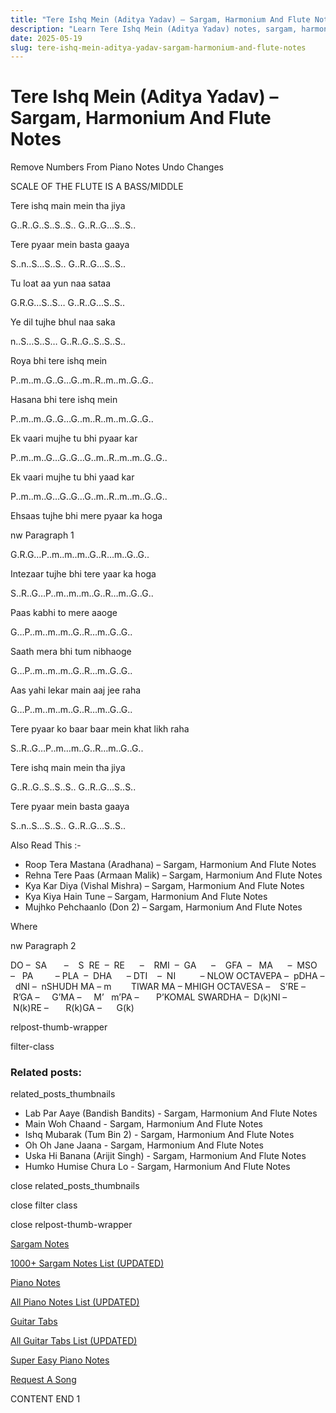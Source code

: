 ```yaml
---
title: "Tere Ishq Mein (Aditya Yadav) – Sargam, Harmonium And Flute Notes"
description: "Learn Tere Ishq Mein (Aditya Yadav) notes, sargam, harmonium notations and flute notes. Easy step-by-step tutorial for beginners."
date: 2025-05-19
slug: tere-ishq-mein-aditya-yadav-sargam-harmonium-and-flute-notes
---
```


# Tere Ishq Mein (Aditya Yadav) – Sargam, Harmonium And Flute Notes

Remove Numbers From Piano Notes
Undo Changes

SCALE OF THE FLUTE IS A BASS/MIDDLE

Tere ishq main mein tha jiya

G..R..G..S..S..S.. G..R..G…S..S..

Tere pyaar mein basta gaaya

S..n..S…S..S.. G..R..G…S..S..

Tu loat aa yun naa sataa

G.R.G…S..S… G..R..G…S..S..

Ye dil tujhe bhul naa saka

n..S…S..S… G..R..G..S..S..S..

Roya bhi tere ishq mein

P..m..m..G..G…G..m..R..m..m..G..G..

Hasana bhi tere ishq mein

P..m..m..G..G…G..m..R..m..m..G..G..

Ek vaari mujhe tu bhi pyaar kar

P..m..m..G…G..G…G..m..R..m..m..G..G..

Ek vaari mujhe tu bhi yaad kar

P..m..m..G…G..G…G..m..R..m..m..G..G..

Ehsaas tujhe bhi mere pyaar ka hoga

nw Paragraph 1

G.R.G…P..m..m..m..G..R…m..G..G..

Intezaar tujhe bhi tere yaar ka hoga

S..R..G…P..m..m..m..G..R…m..G..G..

Paas kabhi to mere aaoge

G…P..m..m..m..G..R…m..G..G..

Saath mera bhi tum nibhaoge

G…P..m..m..m..G..R…m..G..G..

Aas yahi lekar main aaj jee raha

G…P..m..m..m..G..R…m..G..G..

Tere pyaar ko baar baar mein khat likh raha

S..R..G…P..m…m..G..R…m..G..G..

Tere ishq main mein tha jiya

G..R..G..S..S..S.. G..R..G…S..S..

Tere pyaar mein basta gaaya

S..n..S…S..S.. G..R..G…S..S..

Also Read This :-

* Roop Tera Mastana (Aradhana) – Sargam, Harmonium And Flute Notes
* Rehna Tere Paas (Armaan Malik) – Sargam, Harmonium And Flute Notes
* Kya Kar Diya (Vishal Mishra) – Sargam, Harmonium And Flute Notes
* Kya Kiya Hain Tune – Sargam, Harmonium And Flute Notes
* Mujhko Pehchaanlo (Don 2) – Sargam, Harmonium And Flute Notes

Where

nw Paragraph 2

DO –  SA       –    S  RE  –  RE      –    RMI  –  GA      –    GFA  –   MA      –  MSO  –   PA         – PLA  –  DHA      – DTI    –  NI          – NLOW OCTAVEPA –  pDHA –  dNI –  nSHUDH MA – m        TIWAR MA – MHIGH OCTAVESA –    S’RE –     R’GA –     G’MA –     M’   m’PA –       P’KOMAL SWARDHA –  D(k)NI –       N(k)RE –       R(k)GA –      G(k)

relpost-thumb-wrapper

filter-class

### Related posts:

related_posts_thumbnails

* Lab Par Aaye (Bandish Bandits) - Sargam, Harmonium And Flute Notes
* Main Woh Chaand - Sargam, Harmonium And Flute Notes
* Ishq Mubarak (Tum Bin 2) - Sargam, Harmonium And Flute Notes
* Oh Oh Jane Jaana - Sargam, Harmonium And Flute Notes
* Uska Hi Banana (Arijit Singh) - Sargam, Harmonium  And Flute Notes
* Humko Humise Chura Lo - Sargam, Harmonium And Flute Notes

close related_posts_thumbnails

close filter class

close relpost-thumb-wrapper

[Sargam Notes](/sargam-notes.html)

[1000+ Sargam Notes List (UPDATED)](/all-songs-list-sargam-notes.html)

[Piano Notes](/piano-notes.html)

[All Piano Notes List (UPDATED)](/all-songs-list-piano-notes.html)

[Guitar Tabs](/guitar-tabs.html)

[All Guitar Tabs List (UPDATED)](/all-songs-list-guitar-tabs.html)

[Super Easy Piano Notes](https://studywall.in/)

[Request A Song](/request-a-song.html)

CONTENT END 1

